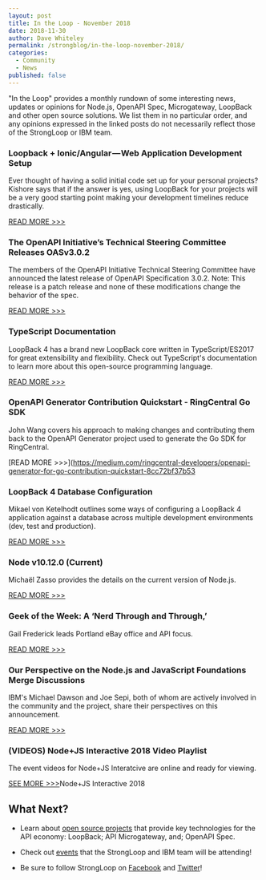 ```yaml
---
layout: post
title: In the Loop - November 2018
date: 2018-11-30
author: Dave Whiteley
permalink: /strongblog/in-the-loop-november-2018/
categories:
  - Community
  - News
published: false
---
```


"In the Loop" provides a monthly rundown of some interesting news, updates or opinions for Node.js, OpenAPI Spec, Microgateway, LoopBack and other open source solutions. We list them in no particular order, and any opinions expressed in the linked posts do not necessarily reflect those of the StrongLoop or IBM team.
<!--more-->

### Loopback + Ionic/Angular — Web Application Development Setup

Ever thought of having a solid initial code set up for your personal projects? Kishore says that if the answer is yes, using LoopBack for your projects will be a very good starting point making your development timelines reduce drastically.

[READ MORE >>>](https://medium.com/@saikishoret99/loopback-ionic-angular-web-application-development-setup-830809cfc42?_branch_match_id=524992665964006092)

### The OpenAPI Initiative’s Technical Steering Committee Releases OASv3.0.2

The members of the OpenAPI Initiative Technical Steering Committee have announced the latest release of OpenAPI Specification 3.0.2. Note: This release is a patch release and none of these modifications change the behavior of the spec.

[READ MORE >>>](https://www.openapis.org/blog/2018/10/08/the-openapi-initiatives-technical-steering-committee-releases-oasv3-0-2)

### TypeScript Documentation

LoopBack 4 has a brand new LoopBack core written in TypeScript/ES2017 for great extensibility and flexibility. Check out TypeScript's documentation to learn more about this open-source programming language. 

[READ MORE >>>](https://www.typescriptlang.org/docs/home.html)

### OpenAPI Generator Contribution Quickstart - RingCentral Go SDK

John Wang covers his approach to making changes and contributing them back to the OpenAPI Generator project used to generate the Go SDK for RingCentral.

[READ MORE >>>](https://medium.com/ringcentral-developers/openapi-generator-for-go-contribution-quickstart-8cc72bf37b53

### LoopBack 4 Database Configuration

Mikael von Ketelhodt outlines some ways of configuring a LoopBack 4 application against a database across multiple development environments (dev, test and production).

[READ MORE >>>](https://itnext.io/loopback-4-database-configuration-8f085399268)

### Node v10.12.0 (Current)

Michaël Zasso provides the details on the current version of Node.js. 

[READ MORE >>>](https://nodejs.org/en/blog/release/v10.12.0/)

### Geek of the Week: A ‘Nerd Through and Through,’ 

Gail Frederick leads Portland eBay office and API focus.

[READ MORE >>>](https://www.geekwire.com/2018/gail-frederick/)

### Our Perspective on the Node.js and JavaScript Foundations Merge Discussions

IBM's Michael Dawson and Joe Sepi, both of whom are actively involved in the community and the project, share their perspectives on this announcement.

[READ MORE >>>](https://developer.ibm.com/blogs/2018/10/23/nodejs-foundation-and-js-foundation-merger/)

### (VIDEOS) Node+JS Interactive 2018 Video Playlist

The event videos for Node+JS Interatcive are online and ready for viewing.

[SEE MORE >>>](https://www.geekwire.com/2018/gail-frederick/)Node+JS Interactive 2018

## What Next?

* Learn about [open source projects](https://strongloop.com/projects/) that provide key technologies for the API economy: LoopBack; API Microgateway, and; OpenAPI Spec. 

* Check out [events](https://strongloop.com/events/) that the StrongLoop and IBM team will be attending!

* Be sure to follow StrongLoop on [Facebook](https://www.facebook.com/strongloop/) and [Twitter](https://twitter.com/StrongLoop)!
